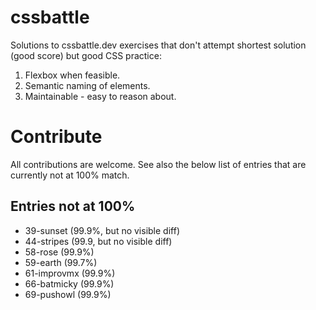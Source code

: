 # cssbattle

Solutions to cssbattle.dev exercises that don't attempt shortest solution (good score) but good CSS practice:

1. Flexbox when feasible.
2. Semantic naming of elements.
3. Maintainable - easy to reason about.

# Contribute

All contributions are welcome. See also the below list of entries that are currently not at 100% match.

## Entries not at 100%

- 39-sunset (99.9%, but no visible diff)
- 44-stripes (99.9, but no visible diff)
- 58-rose (99.9%)
- 59-earth (99.7%)
- 61-improvmx (99.9%)
- 66-batmicky (99.9%)
- 69-pushowl (99.9%)
